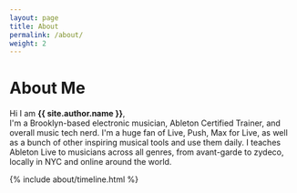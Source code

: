 ```yaml
---
layout: page
title: About
permalink: /about/
weight: 2
---
```


# **About Me**

Hi I am **{{ site.author.name }}**,<br>
I'm a Brooklyn-based electronic musician, Ableton Certified Trainer, and overall music tech nerd. I'm a huge fan of Live, Push, Max for Live, as well as a bunch of other inspiring musical tools and use them daily. I teaches Ableton Live to musicians across all genres, from avant-garde to zydeco, locally in NYC and online around the world.

<div class="row">
{% include about/timeline.html %}
</div>
